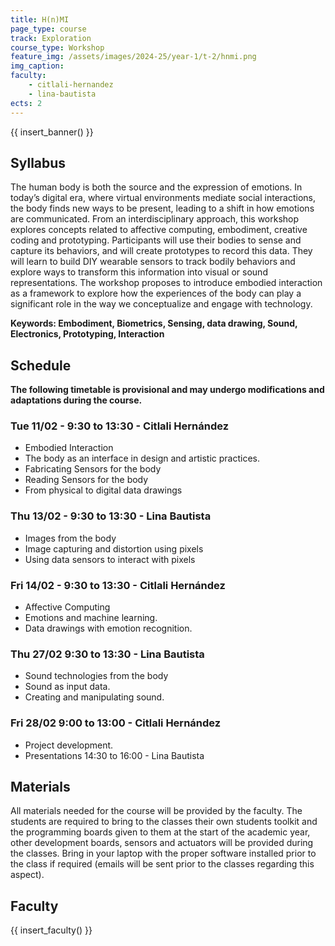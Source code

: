 ```yaml
---
title: H(n)MI
page_type: course
track: Exploration
course_type: Workshop
feature_img: /assets/images/2024-25/year-1/t-2/hnmi.png
img_caption:
faculty:
    - citlali-hernandez
    - lina-bautista
ects: 2
---
```



{{ insert_banner() }}

## Syllabus

The human body is both the source and the expression of emotions. In today’s digital era, where virtual environments mediate social interactions, the body finds new ways to be present, leading to a shift in how emotions are communicated. From an interdisciplinary approach, this workshop explores concepts related to affective computing, embodiment, creative coding and prototyping. Participants will use their bodies to sense and capture its behaviors, and will create prototypes to record this data. They will learn to build DIY wearable sensors to track bodily behaviors and explore ways to transform this information into visual or sound representations. The workshop proposes to introduce embodied interaction as a framework to explore how the experiences of the body can play a significant role in the way we conceptualize and engage with technology.


**Keywords: Embodiment, Biometrics, Sensing, data drawing, Sound, Electronics, Prototyping, Interaction**


## Schedule

**The following timetable is provisional and may undergo modifications and adaptations during the course.**

### Tue 11/02 - 9:30 to 13:30 - Citlali Hernández
- Embodied Interaction
- The body as an interface in design and artistic practices.
- Fabricating Sensors for the body
- Reading Sensors for the body 
- From physical to digital data drawings


### Thu 13/02 - 9:30 to 13:30 - Lina Bautista
- Images from the body
- Image capturing and distortion using pixels
- Using data sensors to interact with pixels


### Fri 14/02 - 9:30 to 13:30 - Citlali Hernández
- Affective Computing 
- Emotions and machine learning. 
- Data drawings with emotion recognition. 


### Thu 27/02 9:30 to 13:30 - Lina Bautista
- Sound technologies from the body
- Sound as input data.
- Creating and manipulating sound.

### Fri 28/02 9:00 to 13:00 - Citlali Hernández
- Project development. 
- Presentations 14:30 to 16:00 - Lina Bautista



## Materials

All materials needed for the course will be provided by the faculty. The students are required to bring to the classes their own students toolkit and the programming boards given to them at the start of the academic year, other development boards, sensors and actuators will be provided during the classes. Bring in your laptop with the proper software installed prior to the class if required (emails will be sent prior to the classes regarding this aspect).



## Faculty

{{ insert_faculty() }}

